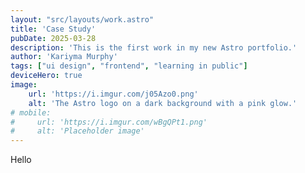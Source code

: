 ```yaml
---
layout: "src/layouts/work.astro"
title: 'Case Study'
pubDate: 2025-03-28
description: 'This is the first work in my new Astro portfolio.'
author: 'Kariyma Murphy'
tags: ["ui design", "frontend", "learning in public"]
deviceHero: true
image:
    url: 'https://i.imgur.com/j05Azo0.png'
    alt: 'The Astro logo on a dark background with a pink glow.'
# mobile:
#     url: 'https://i.imgur.com/wBgQPt1.png'
#     alt: 'Placeholder image'
---
```


Hello
